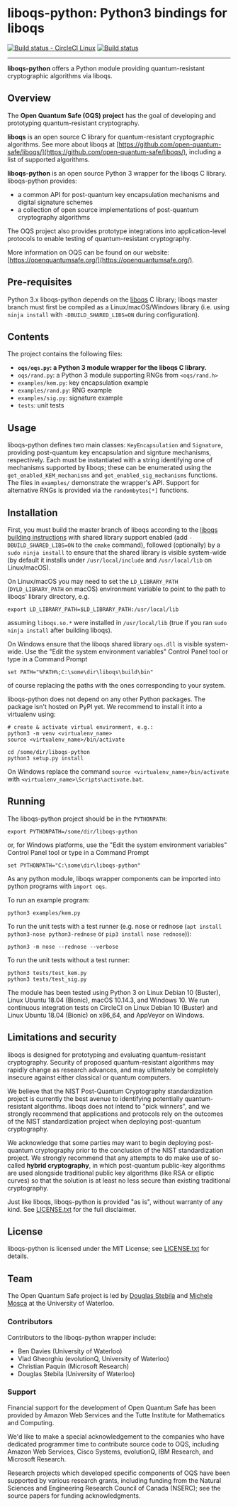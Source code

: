 liboqs-python: Python3 bindings for liboqs
==========================================

[![Build status - CircleCI Linux](https://circleci.com/gh/open-quantum-safe/liboqs-python.svg?style=svg)](https://circleci.com/gh/open-quantum-safe/liboqs-python)
[![Build status](https://ci.appveyor.com/api/projects/status/xvfc8fn96fip52md?svg=true)](https://ci.appveyor.com/project/vsoftco/liboqs-python)

---

**liboqs-python** offers a Python module providing quantum-resistant cryptographic algorithms via liboqs.

Overview
--------

The **Open Quantum Safe (OQS) project** has the goal of developing and prototyping quantum-resistant cryptography.

**liboqs** is an open source C library for quantum-resistant cryptographic algorithms. See more about liboqs at [https://github.com/open-quantum-safe/liboqs/](https://github.com/open-quantum-safe/liboqs/), including a list of supported algorithms.

**liboqs-python** is an open source Python 3 wrapper for the liboqs C library. liboqs-python provides:

- a common API for post-quantum key encapsulation mechanisms and digital signature schemes
- a collection of open source implementations of post-quantum cryptography algorithms

The OQS project also provides prototype integrations into application-level protocols to enable testing of quantum-resistant cryptography.

More information on OQS can be found on our website: [https://openquantumsafe.org/](https://openquantumsafe.org/).

Pre-requisites
--------------
Python 3.x
liboqs-python depends on the [liboqs](https://github.com/open-quantum-safe/liboqs) C library; liboqs master branch must 
first be compiled as a Linux/macOS/Windows library (i.e. using `ninja install` with `-DBUILD_SHARED_LIBS=ON` during configuration).

Contents
--------

The project contains the following files:

 - **`oqs/oqs.py`: a Python 3 module wrapper for the liboqs C library.**
 - `oqs/rand.py`: a Python 3 module supporting RNGs from `<oqs/rand.h>`
 - `examples/kem.py`: key encapsulation example
 - `examples/rand.py`: RNG example
 - `examples/sig.py`: signature example
 - `tests`: unit tests

Usage
-----

liboqs-python defines two main classes: `KeyEncapsulation` and `Signature`, providing post-quantum key encapsulation and signture mechanisms, respectively. Each must be instantiated with a string identifying one of mechanisms supported by liboqs; these can be enumerated using the `get_enabled_KEM_mechanisms` and `get_enabled_sig_mechanisms` functions. The files in `examples/` demonstrate the wrapper's API.
Support for alternative RNGs is provided via the `randombytes[*]` functions.

Installation
------------

First, you must build the master branch of liboqs according to the [liboqs building instructions](https://github.com/open-quantum-safe/liboqs#linuxmacos) 
with shared library support enabled (add `-DBUILD_SHARED_LIBS=ON` to the `cmake` command), followed (optionally) by a `sudo ninja install` 
to ensure that the shared library is visible system-wide (by default it installs under `/usr/local/include` and `/usr/local/lib` on Linux/macOS). 

On Linux/macOS you may need to set the `LD_LIBRARY_PATH` (`DYLD_LIBRARY_PATH` on macOS) environment variable to point to the path to liboqs' library directory, e.g.

    export LD_LIBRARY_PATH=$LD_LIBRARY_PATH:/usr/local/lib

assuming `liboqs.so.*` were installed in `/usr/local/lib` (true if you ran `sudo ninja install` after building liboqs).

On Windows ensure that the liboqs shared library `oqs.dll` is visible system-wide. Use the "Edit the system environment variables" Control Panel 
tool or type in a Command Prompt
	
	set PATH="%PATH%;C:\some\dir\liboqs\build\bin"
	
of course replacing the paths with the ones corresponding to your system.

liboqs-python does not depend on any other Python packages. The package isn't hosted on PyPI yet. We recommend to install 
it into a virtualenv using:

	# create & activate virtual environment, e.g.:
	python3 -m venv <virtualenv_name>
	source <virtualenv_name>/bin/activate
	
	cd /some/dir/liboqs-python
	python3 setup.py install

On Windows replace the command `source <virtualenv_name>/bin/activate` with `<virtualenv_name>\Scripts\activate.bat`.

Running
-------

The liboqs-python project should be in the `PYTHONPATH`:

	export PYTHONPATH=/some/dir/liboqs-python
	
or, for Windows platforms, use the "Edit the system environment variables" Control Panel 
tool or type in a Command Prompt

    set PYTHONPATH="C:\some\dir\liboqs-python"

As any python module, liboqs wrapper components can be imported into python programs with `import oqs`.

To run an example program:

	python3 examples/kem.py

To run the unit tests with a test runner (e.g. nose or rednose (`apt install python3-nose python3-rednose` or `pip3 install nose rednose`)):

	python3 -m nose --rednose --verbose

To run the unit tests without a test runner:

	python3 tests/test_kem.py
	python3 tests/test_sig.py

The module has been tested using Python 3 on Linux Debian 10 (Buster), Linux Ubuntu 18.04 (Bionic), macOS 10.14.3, 
and Windows 10. We run continuous integration tests on CircleCI on Linux Debian 10 (Buster) and Linux Ubuntu 18.04 (Bionic) on x86_64,
and AppVeyor on Windows. 

Limitations and security
------------------------

liboqs is designed for prototyping and evaluating quantum-resistant cryptography. Security of proposed quantum-resistant algorithms may rapidly change as research advances, and may ultimately be completely insecure against either classical or quantum computers.

We believe that the NIST Post-Quantum Cryptography standardization project is currently the best avenue to identifying potentially quantum-resistant algorithms. liboqs does not intend to "pick winners", and we strongly recommend that applications and protocols rely on the outcomes of the NIST standardization project when deploying post-quantum cryptography.

We acknowledge that some parties may want to begin deploying post-quantum cryptography prior to the conclusion of the NIST standardization project. We strongly recommend that any attempts to do make use of so-called **hybrid cryptography**, in which post-quantum public-key algorithms are used alongside traditional public key algorithms (like RSA or elliptic curves) so that the solution is at least no less secure than existing traditional cryptography.

Just like liboqs, liboqs-python is provided "as is", without warranty of any kind. See [LICENSE.txt](https://github.com/open-quantum-safe/liboqs-python/blob/master/LICENSE.txt) for the full disclaimer.

License
-------

liboqs-python is licensed under the MIT License; see [LICENSE.txt](https://github.com/open-quantum-safe/liboqs-python/blob/master/LICENSE.txt) for details.

Team
----

The Open Quantum Safe project is led by [Douglas Stebila](https://www.douglas.stebila.ca/research/) and [Michele Mosca](http://faculty.iqc.uwaterloo.ca/mmosca/) at the University of Waterloo.

### Contributors

Contributors to the liboqs-python wrapper include:

- Ben Davies (University of Waterloo)
- Vlad Gheorghiu (evolutionQ, University of Waterloo)
- Christian Paquin (Microsoft Research)
- Douglas Stebila (University of Waterloo)

### Support

Financial support for the development of Open Quantum Safe has been provided by Amazon Web Services and the Tutte Institute for Mathematics and Computing.

We'd like to make a special acknowledgement to the companies who have dedicated programmer time to contribute source code to OQS, including Amazon Web Services, Cisco Systems, evolutionQ, IBM Research, and Microsoft Research.

Research projects which developed specific components of OQS have been supported by various research grants, including funding from the Natural Sciences and Engineering Research Council of Canada (NSERC); see the source papers for funding acknowledgments.
